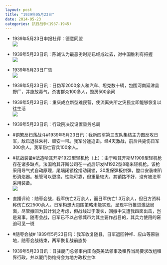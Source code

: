 ```yaml
---
layout: post
title: "1939年05月23日"
date: 2014-05-23
categories: 抗日战争(1937-1945)
---
```


<meta name="referrer" content="no-referrer" />

- 1939年5月23日申报社评：德意同盟 <br/><img src="https://ww3.sinaimg.cn/large/aca367d8jw1egolsavh27j20mo0x1qkp.jpg" />

- 1939年5月23日讯：陈诚认为最恶劣时期已经成过去，对中国胜利有把握 <br/><img src="https://ww3.sinaimg.cn/large/aca367d8jw1egok1wrkhdj204q0r5n09.jpg" />

- 1939年5月23日广告 <br/><img src="https://ww3.sinaimg.cn/large/aca367d8jw1egoibn5j5pj20kj0gtq7f.jpg" />

- 1939年5月23日讯：日伪军2000余人和汽车、坦克数十辆，包围河南延津县野厂，并施放毒气，杀害群众100多人，毁房500余间 

- 1939年5月23日讯：重庆成立新型难民营，使流离失所之灾民立即能够恢复以往生活 <br/><img src="https://ww1.sinaimg.cn/large/aca367d8jw1ego7y1ecjyj209k0ai40m.jpg" />

- 1939年5月23日讯：行政院决议设置垦务总局 

- #铜繁反扫荡战斗#1939年5月23日讯：我新四军第三支队集结主力图反攻日军，敌已退往朱村、顺安一带。我军分途追击。经4天激战，前后共毙伤日军300余人。我军伤亡官兵100余人。 

- #抗战装备#法造哈其开斯1922型轻机枪（上）：由于哈其开斯M1909型轻机枪存在诸多缺点，法国哈其开斯公司在一战后研发M1922型8毫米轻机枪。该枪采用导气式自动原理，尾端闭锁栓摆动闭锁，30发保弹板供弹，膛口安装喇叭形消焰器。枪管可以更换，性能可靠，但重量较大。其销路不好，没有被法军采用装备。 <br/><img src="https://ww2.sinaimg.cn/large/aca367d8jw1egnz923c6gj20dc0tgjvf.jpg" />

- 直播评论：随枣会战，我军伤亡2万余人，而日军伤亡1.3万余人，但日方资料称伤亡仅2500余人。日军构想大包围策略未能实现，呈现平行推进激战局面，尽管撤回为其计划之考虑，但战线过于漫长，回撤中又遭我四面出击，岂是易事。随枣会战，日军已不以占领城市为其主要作战目的，其兵力使用的窘迫可见一斑 

- #随枣会战# 1939年5月23日讯：我军收复随县，日军退回钟祥、应山等原驻地，随枣会战结束，两军恢复战前态势 

- 1939年5月23日讯：日驻厦门总领事内田向英美法领事及租界当局要求改组租界行政，并以厦门伪维持会为地方政权主体 


